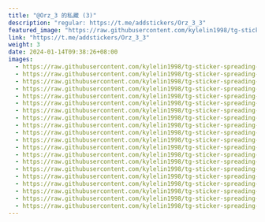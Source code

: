 ```yaml
---
title: "@Orz_3 的私藏 (3)"
description: "regular: https://t.me/addstickers/Orz_3_3"
featured_image: "https://raw.githubusercontent.com/kylelin1998/tg-sticker-spreading-worldwide-images/main/img/0989c917-9879-4848-97d8-f861777e6eae.jpg"
link: "https://t.me/addstickers/Orz_3_3"
weight: 3
date: 2024-01-14T09:38:26+08:00
images:
  - https://raw.githubusercontent.com/kylelin1998/tg-sticker-spreading-worldwide-images/main/img/0989c917-9879-4848-97d8-f861777e6eae.jpg
  - https://raw.githubusercontent.com/kylelin1998/tg-sticker-spreading-worldwide-images/main/img/21f68c1c-4907-4b8d-b165-c6f1e256637c.jpg
  - https://raw.githubusercontent.com/kylelin1998/tg-sticker-spreading-worldwide-images/main/img/8163d9d0-e1d1-4ace-a0d5-0c31e73177ba.jpg
  - https://raw.githubusercontent.com/kylelin1998/tg-sticker-spreading-worldwide-images/main/img/fb8c89db-3195-4401-ad8a-5fbe78fade8a.jpg
  - https://raw.githubusercontent.com/kylelin1998/tg-sticker-spreading-worldwide-images/main/img/5a1fdb27-f646-4f07-8db7-e381c9b7c2da.jpg
  - https://raw.githubusercontent.com/kylelin1998/tg-sticker-spreading-worldwide-images/main/img/33abe207-e62d-4bc0-8c76-90872cf6f9a4.jpg
  - https://raw.githubusercontent.com/kylelin1998/tg-sticker-spreading-worldwide-images/main/img/5b24d665-2f8e-4ff7-a41a-ef0f288b0cda.jpg
  - https://raw.githubusercontent.com/kylelin1998/tg-sticker-spreading-worldwide-images/main/img/f78526e6-0d1b-4265-864b-9307bdbe5673.jpg
  - https://raw.githubusercontent.com/kylelin1998/tg-sticker-spreading-worldwide-images/main/img/55e64e78-b23c-422b-ba8c-6fd4dac9dea4.jpg
  - https://raw.githubusercontent.com/kylelin1998/tg-sticker-spreading-worldwide-images/main/img/aa7c2f31-9c5f-417c-a30b-cd66f5107ca1.jpg
  - https://raw.githubusercontent.com/kylelin1998/tg-sticker-spreading-worldwide-images/main/img/4ffc4f9e-92d9-4183-876b-0013e1067b9c.jpg
  - https://raw.githubusercontent.com/kylelin1998/tg-sticker-spreading-worldwide-images/main/img/f7eba79f-0b36-429b-85f9-7b7409794522.jpg
  - https://raw.githubusercontent.com/kylelin1998/tg-sticker-spreading-worldwide-images/main/img/ddbc37cb-7829-45ff-a2e1-f5ea5b66a70a.jpg
  - https://raw.githubusercontent.com/kylelin1998/tg-sticker-spreading-worldwide-images/main/img/354828d4-a274-46f8-a8f5-ee930ee0f1fc.jpg
  - https://raw.githubusercontent.com/kylelin1998/tg-sticker-spreading-worldwide-images/main/img/caf82e21-50cc-4ab8-a997-6683c11760f9.jpg
  - https://raw.githubusercontent.com/kylelin1998/tg-sticker-spreading-worldwide-images/main/img/cf73ddda-449c-4b40-b37b-a9ac92779f76.jpg
  - https://raw.githubusercontent.com/kylelin1998/tg-sticker-spreading-worldwide-images/main/img/635e2daa-67fc-4c61-9ba0-d6c389e2467a.jpg
  - https://raw.githubusercontent.com/kylelin1998/tg-sticker-spreading-worldwide-images/main/img/866a3ff4-8dbc-42d4-85bb-e1e4f989113f.jpg
  - https://raw.githubusercontent.com/kylelin1998/tg-sticker-spreading-worldwide-images/main/img/773ab563-7d46-4866-816c-917261a42268.jpg
  - https://raw.githubusercontent.com/kylelin1998/tg-sticker-spreading-worldwide-images/main/img/999fa194-9fc2-4753-bed1-6f5997fa530f.jpg
---
```

